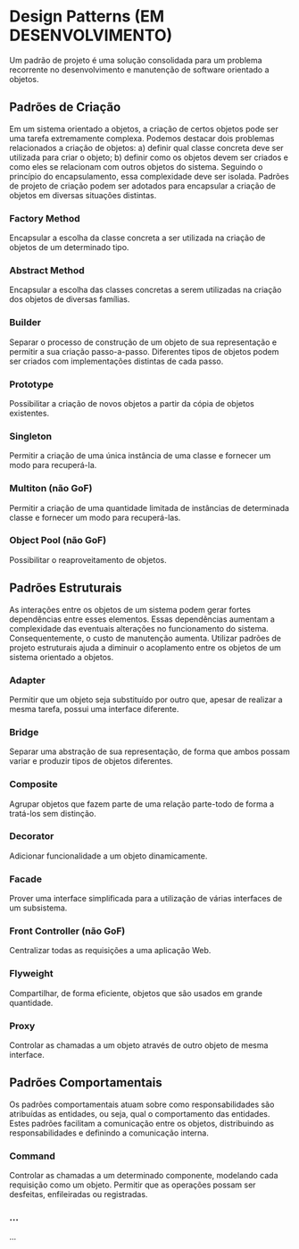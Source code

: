 # Design Patterns (EM DESENVOLVIMENTO)
Um padrão de projeto é uma solução consolidada para um problema recorrente no desenvolvimento e manutenção de software 
orientado a objetos.

## Padrões de Criação
Em um sistema orientado a objetos, a criação de certos objetos pode ser uma tarefa extremamente
complexa. Podemos destacar dois problemas relacionados a criação de objetos: a) definir qual classe concreta deve ser utilizada para criar o objeto; b) definir como os objetos devem ser criados e como eles se relacionam com outros objetos do
sistema. Seguindo o princípio do encapsulamento, essa complexidade deve ser isolada. Padrões de projeto de criação podem ser adotados para encapsular a criação de objetos em diversas situações distintas.
### Factory Method
Encapsular a escolha da classe concreta a ser utilizada na criação de objetos de um
determinado tipo.
### Abstract Method
Encapsular a escolha das classes concretas a serem utilizadas na criação dos objetos
de diversas famílias.
### Builder
Separar o processo de construção de um objeto de sua representação e permitir a sua criação
passo-a-passo. Diferentes tipos de objetos podem ser criados com implementações distintas
de cada passo.
### Prototype
Possibilitar a criação de novos objetos a partir da cópia de objetos existentes.
### Singleton
Permitir a criação de uma única instância de uma classe e fornecer um modo para recuperá-la.
### Multiton (não GoF)
Permitir a criação de uma quantidade limitada de instâncias de determinada classe e fornecer
um modo para recuperá-las.
### Object Pool (não GoF)
Possibilitar o reaproveitamento de objetos.

## Padrões Estruturais
As interações entre os objetos de um sistema podem gerar fortes dependências entre esses elementos.
Essas dependências aumentam a complexidade das eventuais alterações no funcionamento
do sistema. Consequentemente, o custo de manutenção aumenta. Utilizar padrões de
projeto estruturais ajuda a diminuir o acoplamento entre os objetos de um sistema orientado a objetos.
### Adapter
Permitir que um objeto seja substituído por outro que, apesar de realizar a mesma tarefa,
possui uma interface diferente.
### Bridge
Separar uma abstração de sua representação, de forma que ambos possam variar e produzir
tipos de objetos diferentes.
### Composite
Agrupar objetos que fazem parte de uma relação parte-todo de forma a tratá-los sem
distinção.
### Decorator
Adicionar funcionalidade a um objeto dinamicamente.
### Facade
Prover uma interface simplificada para a utilização de várias interfaces de um subsistema.
### Front Controller (não GoF)
Centralizar todas as requisições a uma aplicação Web.
### Flyweight
Compartilhar, de forma eficiente, objetos que são usados em grande quantidade.
### Proxy
Controlar as chamadas a um objeto através de outro objeto de mesma interface.

## Padrões Comportamentais
Os padrões comportamentais atuam sobre como responsabilidades são atribuídas as entidades, ou seja,
qual o comportamento das entidades. Estes padrões facilitam a comunicação entre os objetos,
distribuindo as responsabilidades e definindo a comunicação interna. 
### Command
Controlar as chamadas a um determinado componente, modelando cada requisição
como um objeto. Permitir que as operações possam ser desfeitas, enfileiradas ou registradas.
### ...
...
